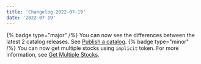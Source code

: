 ```yaml
---
title: 'Changelog 2022-07-19'
date: '2022-07-19'
---
```

{% badge type="major" /%} You can now see the differences between the latest 2 catalog releases. See [Publish a catalog](/docs/pxm/catalogs/catalog-release-admin/publish-a-catalog).
{% badge type="minor" /%} You can now get multiple stocks using `implicit` token. For more information, see [Get Multiple Stocks](/docs/pxm/products/inventories/get-multiple-stocks).
